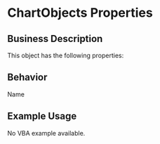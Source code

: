 # ChartObjects Properties

## Business Description
This object has the following properties:

## Behavior
Name

## Example Usage
No VBA example available.